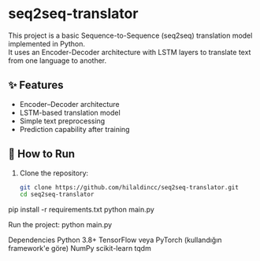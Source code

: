 # seq2seq-translator

This project is a basic Sequence-to-Sequence (seq2seq) translation model implemented in Python.  
It uses an Encoder-Decoder architecture with LSTM layers to translate text from one language to another.

## ✨ Features

- Encoder–Decoder architecture  
- LSTM-based translation model  
- Simple text preprocessing  
- Prediction capability after training  

## 🚀 How to Run

1. Clone the repository:

   ```bash
   git clone https://github.com/hilaldincc/seq2seq-translator.git
   cd seq2seq-translator

pip install -r requirements.txt
python main.py

Run the project: python main.py

Dependencies
Python 3.8+
TensorFlow veya PyTorch (kullandığın framework'e göre)
NumPy
scikit-learn
tqdm
